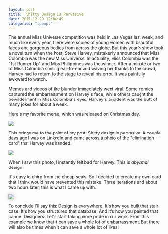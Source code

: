 ```yaml
---
layout: post
title:  Shitty Design Is Pervasive
date: 2015-12-29 12:04:49
categories: ":poop:"
---
```


<p>The annual Miss Universe competition was held in Las Vegas last week, and much like every year, there were scores of young women with beautiful faces and gorgeous bodies from across the globe. But this year's show took a novel turn when the host, Steve Harvey, mistakenly announced that Miss Colombia was the new Miss Universe. In actuality, Miss Colombia was the "1st Runner Up" and Miss Philippines was the winner. After a minute or two of Miss Colombia smiling ear-to-ear and waving her thanks to the crowd, Harvey had to return to the stage to reveal his error. It was painfully awkward to watch.</p>

<p>Memes and videos of the blunder immediately went viral. Some comics captured the embarrassment on Harvey's face, while others caught the bewilderment in Miss Colombia's eyes. Harvey's accident was the butt of many jokes for about a week.</p> 

<p>Here's my favorite meme, which was released on Christmas day.</p>

<img src="http://i.imgur.com/XyxW68b.jpg">

This brings me to the point of my post: Shitty design is pervasive. A couple days ago I was on LinkedIn and came across a photo of the "elimination card" that Harvey was handed. 

<img src="http://i.imgur.com/wqfhqip.jpg">

When I saw this photo, I instantly felt bad for Harvey. This is <em>abysmal</em> design. 

It's easy to chirp from the cheap seats. So I decided to create my own card that I think would have prevented this mistake. Three iterations and about two hours later, this is what I came up with. 

<img style="box-shadow: 0 0 15px rgba(0, 0, 0, .25);" src="http://i.imgur.com/4D5g0WX.png">

To conclude I'll say this: Design is everywhere. It's how you built that stair case. It's how you structured that database. And it's how you painted that canoe. Designers: Let's start taking more pride in our work. From this example we know that it can save a whole lot of embarrassment. But there will also be times when it can save a whole lot of lives!
